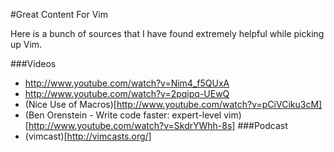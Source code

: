 #Great Content For Vim

Here is a bunch of sources that I have found extremely helpful while picking up Vim.

###Videos
* http://www.youtube.com/watch?v=Nim4_f5QUxA
* http://www.youtube.com/watch?v=2pqipq-UEwQ
* (Nice Use of Macros)[http://www.youtube.com/watch?v=pCiVCiku3cM]
* (Ben Orenstein - Write code faster: expert-level vim)[http://www.youtube.com/watch?v=SkdrYWhh-8s]
###Podcast
* (vimcast)[http://vimcasts.org/]

